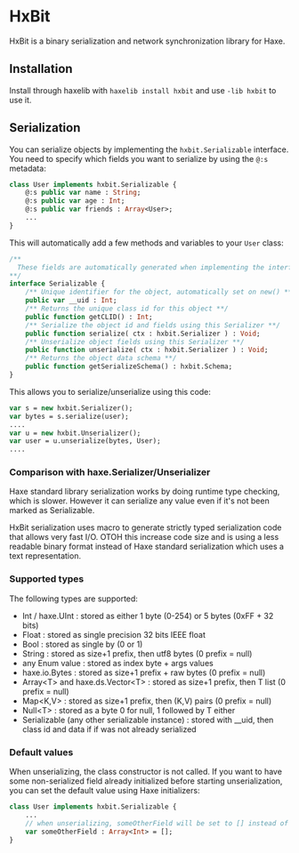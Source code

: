 # HxBit

HxBit is a binary serialization and network synchronization library for Haxe.

## Installation

Install through haxelib with `haxelib install hxbit` and use `-lib hxbit` to use it.

## Serialization

You can serialize objects by implementing the `hxbit.Serializable` interface. You need to specify which fields you want to serialize by using the `@:s` metadata:

```haxe
class User implements hxbit.Serializable {
    @:s public var name : String;
    @:s public var age : Int;
    @:s public var friends : Array<User>;
    ...
}
```

This will automatically add a few methods and variables to your `User` class:

```haxe
/**
  These fields are automatically generated when implementing the interface.
**/
interface Serializable {
	/** Unique identifier for the object, automatically set on new() **/
	public var __uid : Int;
	/** Returns the unique class id for this object **/
	public function getCLID() : Int;
	/** Serialize the object id and fields using this Serializer **/
	public function serialize( ctx : hxbit.Serializer ) : Void;
	/** Unserialize object fields using this Serializer **/  
	public function unserialize( ctx : hxbit.Serializer ) : Void;
	/** Returns the object data schema **/  
	public function getSerializeSchema() : hxbit.Schema;
}
```

This allows you to serialize/unserialize using this code:

```haxe
var s = new hxbit.Serializer();
var bytes = s.serialize(user);
....
var u = new hxbit.Unserializer();
var user = u.unserialize(bytes, User);
....
```

### Comparison with haxe.Serializer/Unserializer

Haxe standard library serialization works by doing runtime type checking, which is slower. However it can serialize any value even if it's not been marked as Serializable.

HxBit serialization uses macro to generate strictly typed serialization code that allows very fast I/O. OTOH this increase code size and is using a less readable binary format instead of Haxe standard serialization which uses a text representation.

### Supported types

The following types are supported:

  - Int / haxe.UInt : stored as either 1 byte (0-254) or 5 bytes (0xFF + 32 bits)
  - Float : stored as single precision 32 bits IEEE float
  - Bool : stored as single by (0 or 1)
  - String : stored as size+1 prefix, then utf8 bytes (0 prefix = null)
  - any Enum value : stored as index byte + args values
  - haxe.io.Bytes : stored as size+1 prefix + raw bytes (0 prefix = null)
  - Array&lt;T&gt; and haxe.ds.Vector&lt;T&gt; : stored as size+1 prefix, then T list (0 prefix = null)
  - Map&lt;K,V&gt; : stored as size+1 prefix, then (K,V) pairs (0 prefix = null)
  - Null&lt;T&gt; : stored as a byte 0 for null, 1 followed by T either
  - Serializable (any other serializable instance) : stored with __uid, then class id and data if if was not already serialized

### Default values

When unserializing, the class constructor is not called. If you want to have some non-serialized field already initialized before starting unserialization, you can set the default value using Haxe initializers:

```haxe
class User implements hxbit.Serializable {
    ...
    // when unserializing, someOtherField will be set to [] instead of nulll
    var someOtherField : Array<Int> = []; 
}
```

